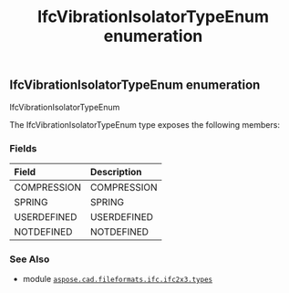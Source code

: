 ﻿---
title: IfcVibrationIsolatorTypeEnum enumeration
second_title: Aspose.CAD for Python via .NET API References
description: 
type: docs
weight: 3200
url: /aspose.cad.fileformats.ifc.ifc2x3.types/ifcvibrationisolatortypeenum/
is_root: false
---

## IfcVibrationIsolatorTypeEnum enumeration

IfcVibrationIsolatorTypeEnum



The IfcVibrationIsolatorTypeEnum type exposes the following members:

### Fields
| Field | Description |
| :- | :- |
| COMPRESSION | COMPRESSION |
| SPRING | SPRING |
| USERDEFINED | USERDEFINED |
| NOTDEFINED | NOTDEFINED |



### See Also
* module [`aspose.cad.fileformats.ifc.ifc2x3.types`](..)
